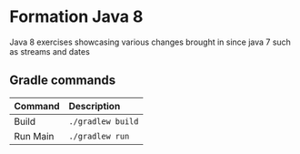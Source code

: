 # Formation Java 8

Java 8 exercises showcasing various changes brought in since java 7 such as streams and dates

## Gradle commands

| Command  | Description         |
|:---------|:--------------------|
| Build    | ``./gradlew build`` |
| Run Main | ``./gradlew run``   |
